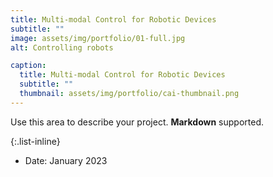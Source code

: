 ```yaml
---
title: Multi-modal Control for Robotic Devices
subtitle: ""
image: assets/img/portfolio/01-full.jpg
alt: Controlling robots

caption:
  title: Multi-modal Control for Robotic Devices
  subtitle: ""
  thumbnail: assets/img/portfolio/cai-thumbnail.png
---
```

Use this area to describe your project. **Markdown** supported.

{:.list-inline}
- Date: January 2023


